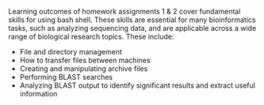 Learning outcomes of homework assignments 1 & 2 cover fundamental skills for using bash shell. These skills are essential for many bioinformatics tasks, such as analyzing sequencing data, and are applicable across a wide range of biological research topics. These include:
- File and directory management
- How to transfer files between machines
- Creating and manipulating archive files
- Performing BLAST searches
- Analyzing BLAST output to identify significant results and extract useful information
